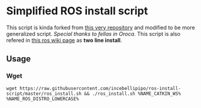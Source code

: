 # Simplified ROS install script

This script is kinda forked from [this very repository](https://github.com/oroca/oroca-ros-pkg)
and modified to be more generalized script. _Special thanks to fellas in Oroca_. This script is
also refered in [this ros wiki page](http://wiki.ros.org/ROS/Installation/TwoLineInstall) as
**two line install**.

## Usage
### Wget

    wget https://raw.githubusercontent.com/incebellipipo/ros-install-script/master/ros_install.sh && ./ros_install.sh %NAME_CATKIN_WS% %NAME_ROS_DISTRO_LOWERCASE%
